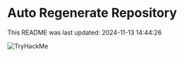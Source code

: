 # Auto Regenerate Repository

This README was last updated: 2024-11-13 14:44:26

 ![TryHackMe](https://tryhackme.com/badge/533634)